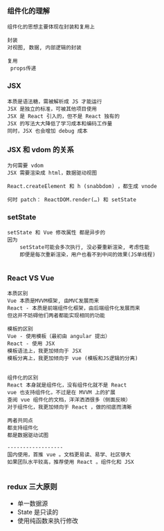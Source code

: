 ### 组件化的理解
```text
组件化的思想主要体现在封装和复用上

封装
对视图, 数据, 内部逻辑的封装 

复用
 props传递
```

### JSX
```text
本质是语法糖，需被解析成 JS 才能运行
JSX 是独立的标准，可被其他项目使用
JSX 是 React 引入的，但不是 React 独有的
JSX 的写法大大降低了学习成本和编码工作量
同时，JSX 也会增加 debug 成本

```

### JSX 和 vdom 的关系
```text
为何需要 vdom
JSX 需要渲染成 html，数据驱动视图

React.createElement 和 h (snabbdom) ，都生成 vnode

何时 patch： ReactDOM.render(…) 和 setState
```

### setState
```text
setState 和 Vue 修改属性 都是异步的
因为
    setState可能会多次执行, 没必要重新渲染, 考虑性能
    即便是每次重新渲染，用户也看不到中间的效果(JS单线程)


```

### React VS Vue
```text
本质区别
Vue 本质是MVVM框架, 由MVC发展而来
React - 本质是前端组件化框架，由后端组件化发展而来
但这并不妨碍他们两者都能实现相同的功能

模板的区别
Vue - 使用模板（最初由 angular 提出）
React - 使用 JSX
模板语法上，我更加倾向于 JSX
模板分离上，我更加倾向于 vue (模板和JS逻辑的分离)


组件化的区别
React 本身就是组件化，没有组件化就不是 React
vue 也支持组件化，不过是在 MVVM 上的扩展
查阅 vue 组件化的文档，洋洋洒洒很多（侧面反映）
对于组件化，我更加倾向于 React ，做的彻底而清晰

两者共同点
都支持组件化
都是数据驱动试图

------------------
国内使用，首推 vue 。文档更易读、易学、社区够大
如果团队水平较高，推荐使用 React 。组件化和 JSX


```


### redux 三大原则

* 单一数据源
* State 是只读的
* 使用纯函数来执行修改